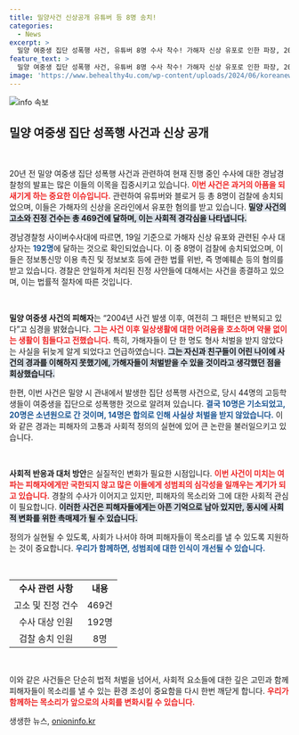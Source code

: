 ```yaml
---
title: 밀양사건 신상공개 유튜버 등 8명 송치!
categories:
  - News
excerpt: >
  밀양 여중생 집단 성폭행 사건, 유튜버 8명 수사 착수! 가해자 신상 유포로 인한 파장, 20년 후에도 여전히 피해자의 고통은 지속된다. 이 어둠 속 진실을 파헤쳐 보세요!
feature_text: >
  밀양 여중생 집단 성폭행 사건, 유튜버 8명 수사 착수! 가해자 신상 유포로 인한 파장, 20년 후에도 여전히 피해자의 고통은 지속된다. 이 어둠 속 진실을 파헤쳐 보세요!
image: 'https://www.behealthy4u.com/wp-content/uploads/2024/06/koreanews.jpg'
---
```


<p><img src="https://www.behealthy4u.com/wp-content/uploads/2024/06/koreanews.jpg" alt="info 속보" /></p>

<h2 data-ke-size="size26">밀양 여중생 집단 성폭행 사건과 신상 공개</h2>

<p data-ke-size="size16">&nbsp;</p>

<p>20년 전 밀양 여중생 집단 성폭행 사건과 관련하여 현재 진행 중인 수사에 대한 경남경찰청의 발표는 많은 이들의 이목을 집중시키고 있습니다. <b><span style="color: #ee2323;">이번 사건은 과거의 아픔을 되새기게 하는 중요한 이슈입니다.</span></b> 관련하여 유튜버와 블로거 등 총 8명이 검찰에 송치되었으며, 이들은 가해자의 신상을 온라인에서 유포한 혐의를 받고 있습니다. <b><span style="background-color: #21538527;">밀양 사건의 고소와 진정 건수는 총 469건에 달하며, 이는 사회적 경각심을 나타냅니다.</span></b></p>

<p>경남경찰청 사이버수사대에 따르면, 19일 기준으로 가해자 신상 유포와 관련된 수사 대상자는 <b><span style="color: #1a5490;">192명</span></b>에 달하는 것으로 확인되었습니다. 이 중 8명이 검찰에 송치되었으며, 이들은 정보통신망 이용 촉진 및 정보보호 등에 관한 법률 위반, 즉 명예훼손 등의 혐의를 받고 있습니다. 경찰은 안일하게 처리된 진정 사안들에 대해서는 사건을 종결하고 있으며, 이는 법률적 절차에 따른 것입니다. </p>

<p data-ke-size="size16">&nbsp;</p>

<p><b>밀양 여중생 사건의 피해자</b>는 “2004년 사건 발생 이후, 여전히 그 패턴은 반복되고 있다”고 심경을 밝혔습니다. <b><span style="color: #ee2323;">그는 사건 이후 일상생활에 대한 어려움을 호소하며 약물 없이는 생활이 힘들다고 전했습니다.</span></b> 특히, 가해자들이 단 한 명도 형사 처벌을 받지 않았다는 사실을 뒤늦게 알게 되었다고 언급하였습니다. <b><span style="background-color: #21538527;">그는 자신과 친구들이 어린 나이에 사건의 경과를 이해하지 못했기에, 가해자들이 처벌받을 수 있을 것이라고 생각했던 점을 회상했습니다.</span></b></p>

<p>한편, 이번 사건은 밀양 시 관내에서 발생한 집단 성폭행 사건으로, 당시 44명의 고등학생들이 여중생을 집단으로 성폭행한 것으로 알려져 있습니다. <b><span style="color: #1a5490;">결국 10명은 기소되었고, 20명은 소년원으로 간 것이며, 14명은 합의로 인해 사실상 처벌을 받지 않았습니다.</span></b> 이와 같은 경과는 피해자의 고통과 사회적 정의의 실현에 있어 큰 논란을 불러일으키고 있습니다. </p>

<p data-ke-size="size16">&nbsp;</p>

<p><b>사회적 반응과 대처 방안</b>은 실질적인 변화가 필요한 시점입니다. <b><span style="color: #ee2323;">이번 사건이 미치는 여파는 피해자에게만 국한되지 않고 많은 이들에게 성범죄의 심각성을 일깨우는 계기가 되고 있습니다.</span></b> 경찰의 수사가 이어지고 있지만, 피해자의 목소리와 그에 대한 사회적 관심이 필요합니다. <b><span style="background-color: #21538527;">이러한 사건은 피해자들에게는 아픈 기억으로 남아 있지만, 동시에 사회적 변화를 위한 촉매제가 될 수 있습니다.</span></b></p>

<p>정의가 실현될 수 있도록, 사회가 나서야 하며 피해자들이 목소리를 낼 수 있도록 지원하는 것이 중요합니다. <b><span style="color: #1a5490;">우리가 함께하면, 성범죄에 대한 인식이 개선될 수 있습니다.</span></b></p>

<p data-ke-size="size16">&nbsp;</p>

<table style="width: 100%; border-collapse: collapse;">
  <tr>
    <td style="text-align: center; height: 17px;"><b>수사 관련 사항</b></td>
    <td style="text-align: center; height: 17px;"><b>내용</b></td>
  </tr>
  <tr>
    <td style="text-align: center; height: 17px;">고소 및 진정 건수</td>
    <td style="text-align: center; height: 17px;">469건</td>
  </tr>
  <tr>
    <td style="text-align: center; height: 17px;">수사 대상 인원</td>
    <td style="text-align: center; height: 17px;">192명</td>
  </tr>
  <tr>
    <td style="text-align: center; height: 17px;">검찰 송치 인원</td>
    <td style="text-align: center; height: 17px;">8명</td>
  </tr>
</table>

<p data-ke-size="size16">&nbsp;</p>

<p>이와 같은 사건들은 단순히 법적 처벌을 넘어서, 사회적 요소들에 대한 깊은 고민과 함께 피해자들이 목소리를 낼 수 있는 환경 조성이 중요함을 다시 한번 깨닫게 합니다. <b><span style="color: #ee2323;">우리가 함께하는 목소리가 앞으로의 사회를 변화시킬 수 있습니다.</span></b></p>
생생한 뉴스, <a href="https://onioninfo.kr" rel="dofollow">onioninfo.kr</a>



